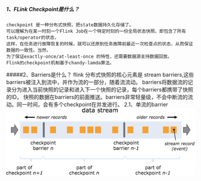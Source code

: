 
##### 1、FLink Checkpoint是什么？
    checkpoint 是一种分布式快照，把state数据持久化存储了。
    可以理解为在某一时刻一个Flink Job在一个特定时刻的一份全局状态快照，即包含了所有task/operator的状态，
    这样，在任务进行故障恢复的时候，就可以还原到任务故障前最近一次检查点的状态，从而保证数据的一致性。当然，
    为了保证exactly-once/at-least-once 的特性，还需要数据源支持数据回放。
    Flink的checkpoint机制基于chandy-lamda算法。

#####2、Barriers是什么？
    flink 分布式快照的核心元素是 stream barriers,这些barriers被注入到流中，并作为流的一部分，随着流流动。
    barriers将数据流的记录分为进入当前快照的记录和进入下一个快照的记录，每个barriers都携带了快照的ID，
    快照的数据在barriers的前面推送。barriers非常轻量级，不会中断流的流动。同一时间，会有多个checkpoint在并发进行。
    2.1、单流的barrier
![单流的barrier](./images/checkpoint1.png)
    

